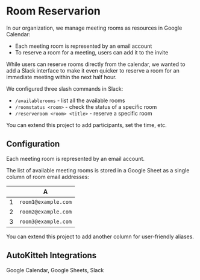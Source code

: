 # Room Reservarion

In our organization, we manage meeting rooms as resources in Google Calendar:

- Each meeting room is represented by an email account
- To reserve a room for a meeting, users can add it to the invite

While users can reserve rooms directly from the calendar, we wanted to add a
Slack interface to make it even quicker to reserve a room for an immediate
meeting within the next half hour.

We configured three slash commands in Slack:

- `/availablerooms` - list all the available rooms
- `/roomstatus <room>` - check the status of a specific room
- `/reserveroom <room> <title>` - reserve a specific room

You can extend this project to add participants, set the time, etc.

## Configuration

Each meeting room is represented by an email account.

The list of available meeting rooms is stored in a Google Sheet as a single
column of room email addresses:

|     | A                   |
| --- | ------------------- |
| 1   | `room1@example.com` |
| 2   | `room2@example.com` |
| 3   | `room3@example.com` |

You can extend this project to add another column for user-friendly aliases.

## AutoKitteh Integrations

Google Calendar, Google Sheets, Slack
